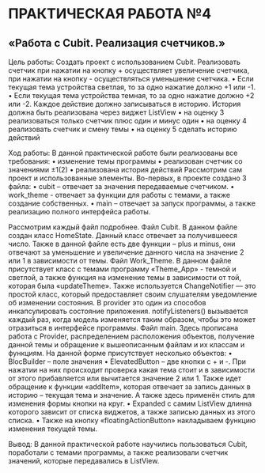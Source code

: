 # ПРАКТИЧЕСКАЯ РАБОТА №4
## «Работа с Cubit. Реализация счетчиков.»
Цель работы: Создать проект с использованием Cubit.
Реализовать счетчик при нажатии на кнопку + осуществляет увеличение счетчика, при нажатии на кнопку - осуществляться уменьшение счетчика.
•	Если текущая тема устройства светлая, то за одно нажатие должно +1 или -1.
•	Если текущая тема устройства темная, то за одно нажатие должно +2 или -2.
Каждое действие должно записываться в историю. История должна быть реализована через виджет ListView
•	на оценку 3 реализоваться только счетчик плюс один и минус один
•	на оценку 4 реализовать счетчик и смену темы
•	на оценку 5 сделать историю действий

Ход работы:
В данной практической работе были реализованы все требования:
•	изменение темы программы
•	реализован счетчик со значениями ±1(2)
•	реализована история действий
Рассмотрим сам проект и использованные элементы.
Во-первых, в проекте создано 3 файла:
•	cubit – отвечает за значения передаваемые счетчиком.
•	work_theme - отвечает за функции для работы с темами, а также создание собственных.
•	main – отвечает за запуск программы, а также реализацию полного интерфейса работы.

Рассмотрим каждый файл подробнее.
Файл Cubit.
В данном файле создан класс HomeState. Данный класс отвечает за получившееся число. Также в данной файле есть две функции – plus и minus, они отвечают за уменьшение и увеличение данного числа на значение 2 или 1 в зависимости от темы.
Файл Work_Theme.
В данном файле присутствует класс с темами программу «Theme_App» - темной и светлой, а также функция на изменение темы в зависимости от той, которая была «updateTheme». Также используется ChangeNotifier — это простой класс, который предоставляет своим слушателям уведомление об изменении состояния. В provider это один из способов инкапсулировать состояние приложения. notifyListeners() вызывается каждый раз, когда модель изменяется таким образом, чтобы это может отразиться в интерфейсе программы.
Файл main.
Здесь прописана работа с Provider, распределением расположения объектов, получение данной темы и обращение к вышеописанным файлам и их классам и функциям. На данной форме присутствует несколько объектов:
•	BlocBuilder – поле значения
•	ElevatedButton – две кнопки с + и -. При нажатии на них происходит проверка какая тема стоит и в зависимости от этого прибавляется или вычитается значение 2 или 1. Также идет обращение к функции «addItem», которая отвечает за запись данных в историю – текущая тема и значение. А также здесь применён стиль для изменения формы кнопки на круг.
•	Expanded с самим ListView длинна которого зависит от списка виджетов, а также записью данных из этого списка.
•	Также на кнопку «floatingActionButton» накладываем функцию изменения текущей темы.

Вывод:
В данной практической работе научились пользоваться Cubit, поработали с темами программы, а также реализовали счетчик значений, которые передавались в ListView.

